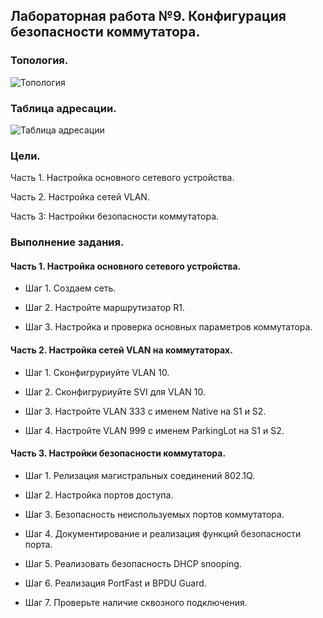 ## Лабораторная работа №9. Конфигурация безопасности коммутатора.

### Топология.

![Топология](https://github.com/Shure0407/Network_engineer/assets/162669909/b3b17044-2191-468d-94dc-f8d6304c77a7)

### Таблица адресации.

![Таблица адресации](https://github.com/Shure0407/Network_engineer/assets/162669909/30b53bc5-3e45-4477-8973-355190d121c2)

### Цели.

Часть 1. Настройка основного сетевого устройства.

Часть 2. Настройка сетей VLAN.

Часть 3: Настройки безопасности коммутатора.


### Выполнение задания.


#### Часть 1. Настройка основного сетевого устройства.

- Шаг 1. Создаем сеть.


- Шаг 2. Настройте маршрутизатор R1.


- Шаг 3. Настройка и проверка основных параметров коммутатора.


#### Часть 2. Настройка сетей VLAN на коммутаторах.

- Шаг 1. Сконфигруриуйте VLAN 10.

- Шаг 2. Сконфигруриуйте SVI для VLAN 10.

- Шаг 3. Настройте VLAN 333 с именем Native на S1 и S2.

- Шаг 4. Настройте VLAN 999 с именем ParkingLot на S1 и S2.

#### Часть 3. Настройки безопасности коммутатора.

- Шаг 1. Релизация магистральных соединений 802.1Q.

- Шаг 2. Настройка портов доступа.

- Шаг 3. Безопасность неиспользуемых портов коммутатора.

- Шаг 4. Документирование и реализация функций безопасности порта.

- Шаг 5. Реализовать безопасность DHCP snooping.

- Шаг 6. Реализация PortFast и BPDU Guard.

- Шаг 7. Проверьте наличие сквозного ⁪подключения.
